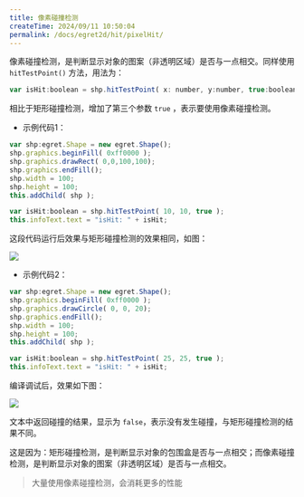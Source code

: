 ```yaml
---
title: 像素碰撞检测
createTime: 2024/09/11 10:50:04
permalink: /docs/egret2d/hit/pixelHit/
---
```


像素碰撞检测，是判断显示对象的图案（非透明区域）是否与一点相交。同样使用 `hitTestPoint()` 方法，用法为：

```javascript
var isHit:boolean = shp.hitTestPoint( x: number, y:number, true:boolean );
```

相比于矩形碰撞检测，增加了第三个参数 `true` ，表示要使用像素碰撞检测。

* 示例代码1：

```javascript
var shp:egret.Shape = new egret.Shape();
shp.graphics.beginFill( 0xff0000 );
shp.graphics.drawRect( 0,0,100,100);
shp.graphics.endFill();
shp.width = 100;
shp.height = 100;
this.addChild( shp );

var isHit:boolean = shp.hitTestPoint( 10, 10, true );
this.infoText.text = "isHit: " + isHit;
```

这段代码运行后效果与矩形碰撞检测的效果相同，如图：

![](5565345c3987a.png)

* 示例代码2：

```javascript
var shp:egret.Shape = new egret.Shape();
shp.graphics.beginFill( 0xff0000 );
shp.graphics.drawCircle( 0, 0, 20);
shp.graphics.endFill();
shp.width = 100;
shp.height = 100;
this.addChild( shp );

var isHit:boolean = shp.hitTestPoint( 25, 25, true );
this.infoText.text = "isHit: " + isHit;
```

编译调试后，效果如下图：

![](5565345c3d61d.png)  

文本中返回碰撞的结果，显示为 `false`，表示没有发生碰撞，与矩形碰撞检测的结果不同。

这是因为：矩形碰撞检测，是判断显示对象的包围盒是否与一点相交；而像素碰撞检测，是判断显示对象的图案（非透明区域）是否与一点相交。

>大量使用像素碰撞检测，会消耗更多的性能
